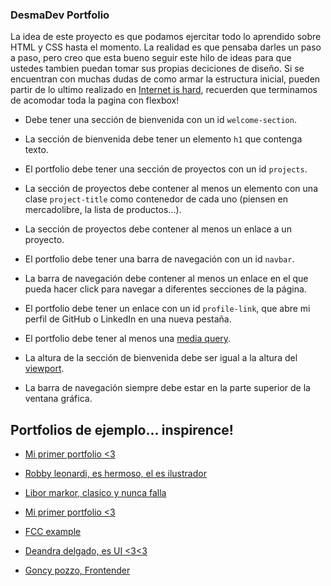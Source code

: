 ### DesmaDev Portfolio

La idea de este proyecto es que podamos ejercitar todo lo aprendido sobre HTML y CSS hasta el momento. La realidad es que pensaba darles un paso a paso, pero creo que esta bueno seguir este hilo de ideas para que ustedes tambien puedan tomar sus propias deciciones de diseño. Si se encuentran con muchas dudas de como armar la estructura inicial, pueden partir de lo ultimo realizado en [Internet is hard](https://www.internetingishard.com/html-and-css/flexbox/#flex-item-alignment), recuerden que terminamos de acomodar toda la pagina con flexbox!

* Debe tener una sección de bienvenida con un id `welcome-section`.

* La sección de bienvenida debe tener un elemento `h1` que contenga texto.

* El portfolio debe tener una sección de proyectos con un id `projects`.

* La sección de proyectos debe contener al menos un elemento con una clase `project-title` como contenedor de cada uno (piensen en mercadolibre, la lista de productos...).

* La sección de proyectos debe contener al menos un enlace a un proyecto.

* El portfolio debe tener una barra de navegación con un id `navbar`.

* La barra de navegación debe contener al menos un enlace en el que pueda hacer click para navegar a diferentes secciones de la página.

* El portfolio debe tener un enlace con un id `profile-link`, que abre mi perfil de GitHub o LinkedIn en una nueva pestaña.

* El portfolio debe tener al menos una [media query](https://developer.mozilla.org/es/docs/Web/CSS/Media_Queries/Using_media_queries).

* La altura de la sección de bienvenida debe ser igual a la altura del [viewport](https://developer.mozilla.org/es/docs/Glossary/Viewport).

* La barra de navegación siempre debe estar en la parte superior de la ventana gráfica.

## Portfolios de ejemplo... inspirence!
* [Mi primer portfolio <3](https://carigonz.github.io/portfolio/)

* [Robby leonardi, es hermoso, el es ilustrador](http://www.rleonardi.com/illustration-portfolio/)

* [Libor markor, clasico y nunca falla](https://libormarko.github.io/#blog)

* [Mi primer portfolio <3](https://carigonz.github.io/portfolio/)

* [FCC example](https://codepen.io/freeCodeCamp/full/zNBOYG)

* [Deandra delgado, es UI <3<3](https://deandradelgado.com/)

* [Goncy pozzo, Frontender](https://cv.gonzalopozzo.com/)
